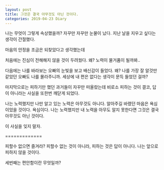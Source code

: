```yaml
---
layout: post
title: 그것은 결국 아무것도 아닌 것이다.
categories: 2019-04-23 Diary
---
```


나는 무엇이 그렇게 속상했을까?
자꾸만 자꾸만 눈물이 났다.
지난 날을 지우고 싶다는 생각이 간절했다.

마음의 안정을 조금은 되찾았다고 생각했는데


처음에는
진심이 전해해지 않을 것이 두려웠다.
왜? 노력이 물거품이 될까봐..

다음에는
나를 바라보는 오빠의 눈빛을 보고 배신감이 들었다.
왜? 나를 가장 잘 알것만 같았던 오빠도 나를 몰라주니까.
세상에 내 편은 없다는 생각이 문득 들었던 걸까?

마지막으로는
피하기만 했던 과거들이 자꾸만 떠올랐는데 
비로소 피하는 것이 결코, 답이 아니라는 사실을 또한번 깨닫게 되었다.

나는 노력했지만 나만 알고 있는 노력은 아무것도 아니다.
알아주길 바랬던 마음은 욕심이었을 것이다. 욕심이다.
나는 노력했지만 내 노력을 아무도 알지 못한다면
그것은 결국 아무것도 아닌 것이다.

이 사실을 잊지 말자.

=============

피할수 없으면 즐겨라?
피할수 없는 것이 아니라, 피하는 것은 답이 아니다.
나는 앞으로 피하지 않을 것이다.






세번째는
편안함이란 무엇일까?
